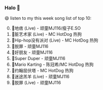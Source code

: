 

### Halo 👋

😄 listen to my this week song list of top 10:

0. 🌈地痞 (Live) - 顽童MJ116/瘦子E.SO
1. 🌈脏艺术家 (Live) - MC HotDog 热狗
2. 🌈Hip-hop没有派对 (Live) - MC HotDog 热狗
3. 🌈脱罪 - 顽童MJ116
4. 🌈好朋友 - 顽童MJ116
5. 🌈Super Duper - 顽童MJ116
6. 🌈Mario Karting - 陈冠希/MC HotDog 热狗
7. 🌈约翰屈伏塔 - MC HotDog 热狗
8. 🌈迷途羔羊 (Live) - 顽童MJ116
9. 🌈脱罪 (Live) - 顽童MJ116

